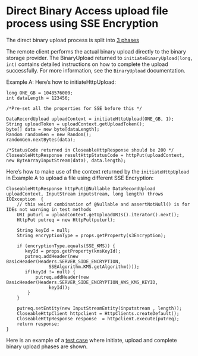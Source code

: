 <!--
   Licensed to the Apache Software Foundation (ASF) under one or more
   contributor license agreements.  See the NOTICE file distributed with
   this work for additional information regarding copyright ownership.
   The ASF licenses this file to You under the Apache License, Version 2.0
   (the "License"); you may not use this file except in compliance with
   the License.  You may obtain a copy of the License at

       http://www.apache.org/licenses/LICENSE-2.0

   Unless required by applicable law or agreed to in writing, software
   distributed under the License is distributed on an "AS IS" BASIS,
   WITHOUT WARRANTIES OR CONDITIONS OF ANY KIND, either express or implied.
   See the License for the specific language governing permissions and
   limitations under the License.
  -->

# Direct Binary Access upload file process using SSE Encryption

The direct binary upload process is split into [3 phases](direct-binary-access.html)

The remote client performs the actual binary upload directly to the binary storage provider. The BinaryUpload returned  to `initiateBinaryUpload(long, int)` contains detailed instructions on how to complete the upload successfully. For more information, see the `BinaryUpload` documentation.

Example A: Here’s how to initiateHttpUpload:
```
long ONE_GB = 1048576000;
int dataLength = 123456;

/*Pre-set all the properties for SSE before this */

DataRecordUpload uploadContext = initiateHttpUpload(ONE_GB, 1);
String uploadToken = uploadContext.getUploadToken();
byte[] data = new byte[dataLength];
Random randomGen = new Random();
randomGen.nextBytes(data);

/*StatusCode returned in CloseableHttpResponse should be 200 */
CloseableHttpResponse resultHttpStatusCode = httpPut(uploadContext, new ByteArrayInputStream(data), data.length);
```

Here’s how to make use of the context returned by the `initiateHttpUpload` in Example A to upload a file using different SSE Encryption:
```
CloseableHttpResponse httpPut(@Nullable DataRecordUpload uploadContext, InputStream inputstream, long length) throws IOException  {
    // this weird combination of @Nullable and assertNotNull() is for IDEs not warning in test methods
    URI puturl = uploadContext.getUploadURIs().iterator().next();
    HttpPut putreq = new HttpPut(puturl);

    String keyId = null;
    String encryptionType = props.getProperty(s3Encryption);

    if (encryptionType.equals(SSE_KMS)) {
       keyId = props.getProperty(kmsKeyId);
       putreq.addHeader(new BasicHeader(Headers.SERVER_SIDE_ENCRYPTION,
                SSEAlgorithm.KMS.getAlgorithm()));
       if(keyId != null) {
           putreq.addHeader(new BasicHeader(Headers.SERVER_SIDE_ENCRYPTION_AWS_KMS_KEYID,
                keyId));
        }
    }

    putreq.setEntity(new InputStreamEntity(inputstream , length));
    CloseableHttpClient httpclient = HttpClients.createDefault();
    CloseableHttpResponse response  = httpclient.execute(putreq);
    return response;
}

```

Here is an example of a [test case](https://github.com/apache/jackrabbit-oak/blob/5f89d905e96de6f9bb9314a08529e262607ba406/oak-blob-cloud/src/test/java/org/apache/jackrabbit/oak/blob/cloud/s3/TestS3Ds.java#L219) where initiate, upload and complete binary upload phases are shown.